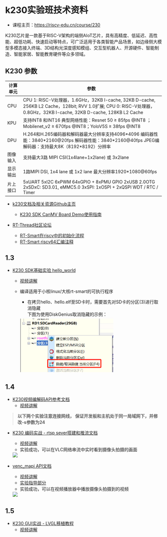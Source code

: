 # k230实验班技术资料

- 课程主页：https://riscv-edu.cn/course/230

K230芯片是一款基于RISC-V架构的端侧AIoT芯片，具有高精度、低延迟、高性能、超低功耗、快速启动等特点，可广泛适用于各类智能产品场景，如边缘侧大模型多模态接入终端、3D结构光深度感知模组、交互型机器人、开源硬件、智能制造、智能家居、智能教育硬件等众多领域。

## K230 参数

| 计算单元 | 参数 |
|--------------- | --------------- |
| CPU  | CPU 1: RISC-V处理器，1.6GHz，32KB I-cache, 32KB D-cache, 256KB L2 Cache，128bit; RVV 1.0扩展; CPU 0: RISC-V处理器，0.8GHz，32KB I-cache, 32KB D-cache, 128KB L2 Cache  |
| KPU  | 支持INT8 和INT16 典型网络性能：Resnet 50 ≥ 85fps @INT8 ；Mobilenet_v2 ≥ 670fps @INT8；YoloV5S ≥ 38fps @INT8 |
| DPU  | H.264和H.265编码器和解码器最大分辨率支持4096\*4096 编码器性能：3840\*2160@20fps 解码器性能：3840\*2160@40fps JPEG编解码器：支持最大8K（8192\*8192）分辨率 |
| 图像输入 | 支持最大3路 MIPI CSI(1x4lane+1x2lane) 或 3x2lane   |
| 显示输出 | 1路MIPI DSI, 1x4 lane 或 1x2 lane 最大分辨率1920*1080@60fps  |
| 片上接口 | 5xUART 5xI2C 6xPWM 64xGPIO + 8xPMU GPIO 2xUSB 2.0OTG 2xSDxC: SD3.01, eMMC5.0 3xSPI: 1xOSPI + 2xQSPI WDT / RTC / Timer|

- [k230文档及相关资源Github主页](https://github.com/kendryte/k230_docs)
    - [K230 SDK CanMV Board Demo使用指南](https://github.com/kendryte/k230_docs/blob/main/zh/01_software/board/examples/K230_SDK_CanMV_Board_Demo%E4%BD%BF%E7%94%A8%E6%8C%87%E5%8D%97.md)

- [RT-Thread社区论坛](https://club.rt-thread.org/index.html)
    - [RT-Smart在riscv中的初始化流程](https://club.rt-thread.org/ask/article/c994a22a0cf2bb76.html)
    - [RT-Smart riscv64汇编注释](https://club.rt-thread.org/ask/article/cb935a6d9794d770.html)

## 1.3

- [K230 SDK基础实验 hello_world](https://github.com/kendryte/k230_docs/blob/main/zh/02_applications/tutorials/K230_%E5%AE%9E%E6%88%98%E5%9F%BA%E7%A1%80%E7%AF%87_hello_world.md)
    - [视频讲解](https://riscv-edu.cn/course/230/replay/6366)
    - 编译适用于小核linux/大核rt-smart的可执行程序
        - 在拷贝hello、hello.elf至SD卡时，需要首先对SD卡的分区(3)进行取消隐藏\
        下图为使用DiskGenius取消隐藏的示例：

        <img src="./show_hidden.png" width="300">

## 1.4

- [K230视频编解码API参考文档](https://github.com/kendryte/k230_docs/blob/main/zh/01_software/board/mpp/K230_%E8%A7%86%E9%A2%91%E7%BC%96%E8%A7%A3%E7%A0%81_API%E5%8F%82%E8%80%83.md)
    - [视频讲解](https://riscv-edu.cn/course/230/replay/6374)

> **以下两个实验注意连接网线， 保证开发板和主机处于同一局域网下，并修改-s参数为24**
- [K230 编码实战 - rtsp sever搭建和推流文档](https://github.com/kendryte/k230_docs/blob/main/zh/01_software/board/examples/K230_SDK_CanMV_Board_Demo%E4%BD%BF%E7%94%A8%E6%8C%87%E5%8D%97.md#212-rtsp%E6%8E%A8%E6%B5%81demo)
    - [视频讲解](https://riscv-edu.cn/course/230/replay/6375)
    - 实验成功，可以在VLC网络串流中实时看到摄像头拍摄的画面

    <img src="https://github.com/riscvedu/K230/assets/53103747/301931e8-075d-4d4f-8cef-7bf8726a7dd4" width="300">

- [venc_mapi API文档](docs/venc_mapi.md)
    - [视频讲解](https://riscv-edu.cn/course/230/replay/6376)
    - [实验指导部分](https://github.com/kendryte/k230_docs/blob/main/zh/01_software/board/examples/K230_SDK_CanMV_Board_Demo%E4%BD%BF%E7%94%A8%E6%8C%87%E5%8D%97.md#22-venc_demo)
    - 实验成功，可以在视频播放器中播放摄像头拍摄到的视频

    <img src="https://github.com/riscvedu/K230/assets/53103747/ad66e74a-93b3-46c7-b32e-67cbcbf3a3e9" width="300">


## 1.5
- [K230 GUI实战 - LVGL移植教程](https://github.com/kendryte/k230_docs/blob/main/zh/02_applications/tutorials/K230_GUI%E5%AE%9E%E6%88%98_LVGL%E7%A7%BB%E6%A4%8D%E6%95%99%E7%A8%8B.md)
    - [视频讲解](https://riscv-edu.cn/course/230/replay/6381)
